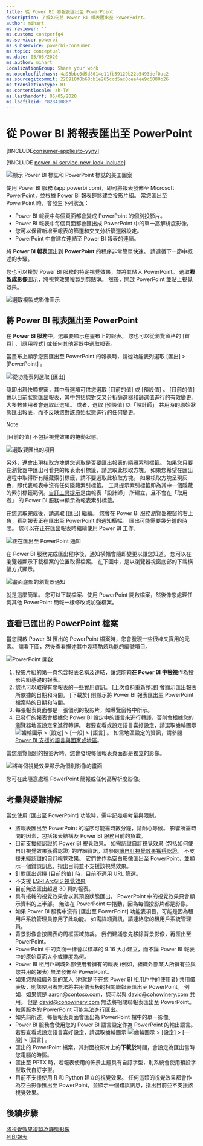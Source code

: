 ```yaml
---
title: 從 Power BI 將報表匯出至 PowerPoint
description: 了解如何將 Power BI 報表匯出至 PowerPoint。
author: mihart
ms.reviewer: ''
ms.custom: contperfq4
ms.service: powerbi
ms.subservice: powerbi-consumer
ms.topic: conceptual
ms.date: 05/05/2020
ms.author: mihart
LocalizationGroup: Share your work
ms.openlocfilehash: 4a93bbc0d5d8014e11fb59129b22b5493def0ac2
ms.sourcegitcommit: 220910f0b68cb1e265ccd5ac0cee4ee9c6080b26
ms.translationtype: HT
ms.contentlocale: zh-TW
ms.lasthandoff: 05/05/2020
ms.locfileid: "82841086"
---
```

# <a name="export-reports-from-power-bi-to-powerpoint"></a>從 Power BI 將報表匯出至 PowerPoint

[!INCLUDE[consumer-appliesto-yyny](../includes/consumer-appliesto-yyny.md)]

[!INCLUDE [power-bi-service-new-look-include](../includes/power-bi-service-new-look-include.md)]

![顯示 Power BI 標誌和 PowerPoint 標誌的美工圖案](media/end-user-powerpoint/logos.png)

使用 Power BI 服務 (app.powerbi.com)，即可將報表發佈至 Microsoft PowerPoint，並根據 Power BI 報表輕鬆建立投影片組。 當您匯出至 PowerPoint 時，會發生下列狀況：

* Power BI 報表中每個頁面都會變成 PowerPoint 的個別投影片。
* Power BI 報表中每個頁面都會匯出成 PowerPoint 中的單一高解析度影像。
* 您可以保留新增至報表的篩選和交叉分析篩選器設定。
* PowerPoint 中會建立連結至 Power BI 報表的連結。

將 **Power BI 報表**匯出到 **PowerPoint** 的程序非常簡單快速。 請遵循下一節中概述的步驟。

您也可以複製 Power BI 服務的特定視覺效果，並將其貼入 PowerPoint。 選取**複製成影像**圖示，將視覺效果複製到剪貼簿。 然後，開啟 PowerPoint 並貼上視覺效果。

![選取複製成影像圖示](media/end-user-powerpoint/power-bi-copy.png)

## <a name="export-your-power-bi-report-to-powerpoint"></a>將 Power BI 報表匯出至 PowerPoint
在 **Power BI 服務**中，選取要顯示在畫布上的報表。 您也可以從瀏覽窗格的 [首頁]  、[應用程式]  或任何其他容器中選取報表。

當畫布上顯示您要匯出至 PowerPoint 的報表時，請從功能表列選取 [匯出]   > [PowerPoint]  。

![從功能表列選取 [匯出]](media/end-user-powerpoint/power-bi-export.png)

隨即出現快顯視窗，其中有選項可供您選取 [目前的值]  或 [預設值]  。 [目前的值]  會以目前狀態匯出報表，其中包括您對交叉分析篩選器和篩選值進行的有效變更。 大多數使用者會選取此選項。 或者，選取 [預設值]  以「設計師」  共用時的原始狀態匯出報表，而不反映您對該原始狀態進行的任何變更。

> [!NOTE]
> [目前的值]  不包括視覺效果的捲動狀態。

![選取要匯出的項目](media/end-user-powerpoint/power-bi-current-values.png)
 
另外，還會出現核取方塊供您選取是否要匯出報表的隱藏索引標籤。 如果您只要在瀏覽器中匯出可看見的報表索引標籤，請選取此核取方塊。 如果您希望在匯出過程中取得所有隱藏索引標籤，請不要選取此核取方塊。 如果核取方塊呈現灰色，即代表報表中沒有任何隱藏索引標籤。 工具提示索引標籤即為其中一個隱藏的索引標籤範例。[自訂工具提示](../desktop-tooltips.md)是由報表「設計師」  所建立，且不會在「取用者」  的 Power BI 服務中顯示為報表索引標籤。 

在您選取完成後，請選取 [匯出]  繼續。 您會在 Power BI 服務瀏覽器視窗的右上角，看到報表正在匯出至 PowerPoint 的通知橫幅。 匯出可能需要幾分鐘的時間。 您可以在正在匯出報表時繼續使用 Power BI 工作。

![正在匯出至 PowerPoint 通知](media/end-user-powerpoint/power-bi-export-progress.png)

在 Power BI 服務完成匯出程序後，通知橫幅會隨即變更以讓您知道。 您可以在瀏覽器顯示下載檔案的位置取得檔案。 在下圖中，是以瀏覽器視窗底部的下載橫幅方式顯示。

![畫面底部的瀏覽器通知](media/end-user-powerpoint/power-bi-browsers.png)

就是這麼簡單。 您可以下載檔案、使用 PowerPoint 開啟檔案，然後像您處理任何其他 PowerPoint 簡報一樣修改或加強檔案。

## <a name="check-out-your-exported-powerpoint-file"></a>查看已匯出的 PowerPoint 檔案
當您開啟 Power BI 匯出的 PowerPoint 檔案時，您會發現一些很棒又實用的元素。 請看下圖，然後查看描述其中幾項酷炫功能的編號項目。

![PowerPoint 開啟](media/end-user-powerpoint/power-bi-powerpoint.png)

1. 投影片組的第一頁包含報表名稱及連結，讓您能夠**在 Power BI 中檢視**作為投影片組基礎的報表。
2. 您也可以取得有關報表的一些實用資訊。 [上次資料重新整理]  會顯示匯出報表所依據的日期和時間。 [下載於]  則顯示將 Power BI 報表匯出至 PowerPoint 檔案時的日期和時間。
3. 每張報表頁面都是一張個別的投影片，如導覽窗格中所示。 
4. 已發行的報表會根據您 Power BI 設定中的語言來進行轉譯，否則會根據您的瀏覽器地區設定來進行轉譯。 若要查看或設定語言喜好設定，請選取齒輪圖示 ![齒輪圖示](media/end-user-powerpoint/power-bi-settings-icon.png) > [設定]   > [一般]   > [語言]  。 如需地區設定的資訊，請參閱 [Power BI 支援的語言與國家或地區](../supported-languages-countries-regions.md)。


當您瀏覽個別的投影片時，您會發現每個報表頁面都是獨立的影像。

![將每個視覺效果顯示為個別影像的畫面](media/end-user-powerpoint/power-bi-images.png)

您可在此隨意處理 PowerPoint 簡報或任何高解析度影像。

## <a name="considerations-and-troubleshooting"></a>考量與疑難排解
當您使用 [匯出至 PowerPoint]  功能時，需牢記幾項考量與限制。


* 將報表匯出至 PowerPoint 的程序可能需時數分鐘，請耐心等候。 影響所需時間的因素，包括報表結構及 Power BI 服務目前的負載。
* 目前支援經認證的 Power BI 視覺效果。 如需認證自訂視覺效果 (包括如何使自訂視覺效果獲得認證) 的詳細資訊，請參閱[讓自訂視覺效果獲得認證](../developer/power-bi-custom-visuals-certified.md)。 不支援未經認證的自訂視覺效果。 它們會作為空白影像匯出至 PowerPoint，並顯示一個錯誤訊息，指出目前並不支援該視覺效果。
* 針對匯出選擇 [目前的值]  時，目前不適用 URL 篩選。
* 不支援 [ESRI ArcGIS 視覺效果](../visuals/power-bi-visualizations-arcgis.md)
* 目前無法匯出超過 30 頁的報表。
* 具有捲軸的視覺效果會以其預設狀態匯出。 PowerPoint 中的視覺效果只會顯示資料的上半部。 無法在 PowerPoint 中捲動，因為每個投影片都是影像。 
* 如果 Power BI 服務中沒有 [匯出至 PowerPoint]  功能表項目，可能是因為租用戶系統管理員停用了此功能。 如需詳細資訊，請連絡您的租用戶系統管理員。
* 背景影像會按圖表的周框區域剪裁。 我們建議您先移除背景影像，再匯出至 PowerPoint。
* PowerPoint 中的頁面一律會以標準的 9:16 大小建立，而不論 Power BI 報表中的原始頁面大小或維度為何。
* Power BI 租用戶網域外部使用者擁有的報表 (例如，組織外部某人所擁有並與您共用的報表) 無法發佈至 PowerPoint。
* 如果您與組織外部的某人 (也就是不在您 Power BI 租用戶中的使用者) 共用儀表板，則該使用者無法將共用儀表板的相關聯報表匯出至 PowerPoint。 例如，如果您是 aaron@contoso.com，您可以與 david@cohowinery.com 共用。 但是 david@cohowinery.com 無法將相關聯報表匯出至 PowerPoint。
* 較舊版本的 PowerPoint 可能無法進行匯出。
* 如先前所述，每個報表頁面會匯出為 PowerPoint 檔中的單一影像。
* Power BI 服務會使用您的 Power BI 語言設定作為 PowerPoint 的輸出語言。 若要查看或設定語言喜好設定，請選取齒輪圖示 ![齒輪圖示](media/end-user-powerpoint/power-bi-settings-icon.png) > [設定]   > [一般]   > [語言]  。
* 匯出的 PowerPoint 檔案，其封面投影片上的**下載於**時間，會設定為匯出當時您電腦的時區。
* 匯出至 PPTX 時，若報表使用的佈景主題具有自訂字型，則系統會使用預設字型取代自訂字型。
* 目前不支援使用 R 和 Python 建立的視覺效果。 任何這類的視覺效果都會作為空白影像匯出至 PowerPoint，並顯示一個錯誤訊息，指出目前並不支援該視覺效果。



## <a name="next-steps"></a>後續步驟
[將視覺效果複製為靜態影像](../power-bi-visualization-copy-paste.md)    
[列印報表](end-user-print.md)
